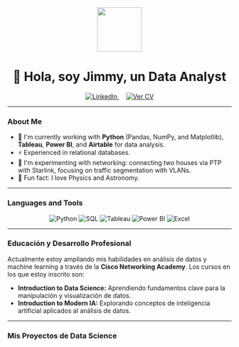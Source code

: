 <div align="center">
  <img src="https://media.giphy.com/media/M9gbBd9nbDrOTu1Mqx/giphy.gif" width="100"/>
  <h1>👋 Hola, soy Jimmy, un Data Analyst</h1>
  
  <a href="https://linkedin.com/in/jimmy-hernandez-rivera-77232193" target="_blank">
    <img src="https://img.shields.io/badge/linkedin-%230077B5.svg?&style=for-the-badge&logo=linkedin&logoColor=white" alt="LinkedIn" />
  </a>
  &nbsp;&nbsp;&nbsp;
  <a href="https://raw.githubusercontent.com/JimmyHernandez/JimmyHernandez/main/Jimmy_Hern%C3%A1ndezRivera_CV%202025.pdf" target="_blank">
    <img src="https://img.shields.io/badge/CV%20(PDF)-red?style=for-the-badge&logo=googledocs&logoColor=white" alt="Ver CV" />
  </a>
</div>

---

### About Me

- 🌱 I'm currently working with **Python** (Pandas, NumPy, and Matplotlib), **Tableau**, **Power BI**, and **Airtable** for data analysis.
- ⚡ Experienced in relational databases.
- 🧪 I'm experimenting with networking: connecting two houses via PTP with Starlink, focusing on traffic segmentation with VLANs.
- 🔬 Fun fact: I love Physics and Astronomy.

---

### Languages and Tools

<p align="center">
  <img src="https://img.shields.io/badge/Python-3776AB?style=for-the-badge&logo=python&logoColor=white" alt="Python" />
  <img src="https://img.shields.io/badge/SQL-4479A5?style=for-the-badge&logo=mysql&logoColor=white" alt="SQL" />
  <img src="https://img.shields.io/badge/Tableau-E97627?style=for-the-badge&logo=tableau&logoColor=white" alt="Tableau" />
  <img src="https://img.shields.io/badge/Power BI-F2C811?style=for-the-badge&logo=power-bi&logoColor=black" alt="Power BI" />
  <img src="https://img.shields.io/badge/Microsoft Excel-217346?style=for-the-badge&logo=microsoft-excel&logoColor=white" alt="Excel" />
</p>

---

### Educación y Desarrollo Profesional

Actualmente estoy ampliando mis habilidades en análisis de datos y machine learning a través de la **Cisco Networking Academy**. Los cursos en los que estoy inscrito son:

* **Introduction to Data Science:** Aprendiendo fundamentos clave para la manipulación y visualización de datos.
* **Introduction to Modern IA:** Explorando conceptos de inteligencia artificial aplicados al análisis de datos.

---

### Mis Proyectos de Data Science
